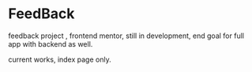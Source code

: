 # FeedBack
feedback project , frontend mentor, still in development, end goal for full app with backend as well.

current works, index page only.
